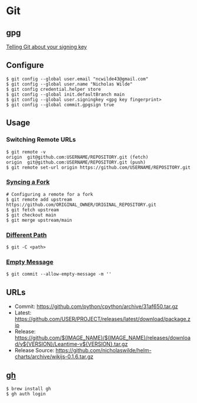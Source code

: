 # Git

## gpg

[Telling Git about your signing key](https://docs.github.com/en/github/authenticating-to-github/telling-git-about-your-signing-key)

## Configure

```shell
$ git config --global user.email "ncwilde43@gmail.com"
$ git config --global user.name "Nicholas Wilde"
$ git config credential.helper store
$ git config --global init.defaultBranch main
$ git config --global user.signingkey <gpg key fingerprint>
$ git config --global commit.gpgsign true
```

## Usage

### Switching Remote URLs

```shell
$ git remote -v
origin  git@github.com:USERNAME/REPOSITORY.git (fetch)
origin  git@github.com:USERNAME/REPOSITORY.git (push)
$ git remote set-url origin https://github.com/USERNAME/REPOSITORY.git
```

### [Syncing a Fork](https://docs.github.com/en/github/collaborating-with-issues-and-pull-requests/syncing-a-fork)

```shell
# Configuring a remote for a fork
$ git remote add upstream https://github.com/ORIGINAL_OWNER/ORIGINAL_REPOSITORY.git
$ git fetch upstream
$ git checkout main
$ git merge upstream/main
```

### [Different Path](https://git-scm.com/docs/git#Documentation/git.txt--Cltpathgt)

```shell
$ git -C <path>
```

### [Empty Message](https://stackoverflow.com/a/17365487/1061279)

```shell
$ git commit --allow-empty-message -m ''
```

## URLs

* Commit: https://github.com/python/cpython/archive/31af650.tar.gz
* Latest: https://github.com/USER/PROJECT/releases/latest/download/package.zip
* Release: https://github.com/$(IMAGE_NAME)/$(IMAGE_NAME)/releases/download/v${VERSION}/Leantime-v${VERSION}.tar.gz
* Release Source: https://github.com/nicholaswilde/helm-charts/archive/wikijs-0.1.6.tar.gz

## [gh](https://github.com/cli/cli)

```shell
$ brew install gh
$ gh auth login
```
